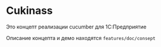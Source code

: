 # Cukinass

Это концепт реализации cucumber для 1С:Предприятие

Описание концепта и демо находятся `features/doc/consept`
